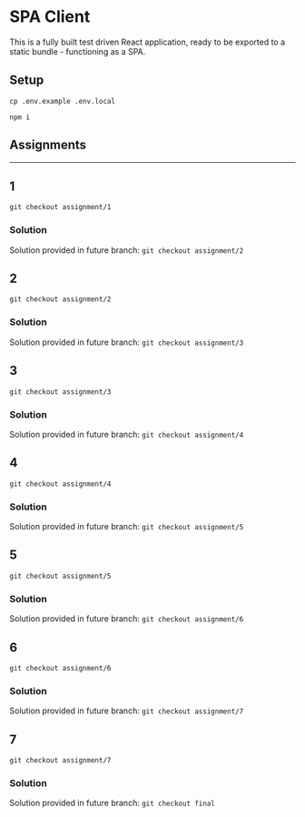 # SPA Client

This is a fully built test driven React application, ready to be exported to a static bundle - functioning as a SPA.

## Setup

```shell
cp .env.example .env.local

npm i
```

## Assignments

---

## 1

`git checkout assignment/1`

### Solution

Solution provided in future branch:
`git checkout assignment/2`

## 2

`git checkout assignment/2`

### Solution

Solution provided in future branch:
`git checkout assignment/3`

## 3

`git checkout assignment/3`

### Solution

Solution provided in future branch:
`git checkout assignment/4`

## 4

`git checkout assignment/4`

### Solution

Solution provided in future branch:
`git checkout assignment/5`

## 5

`git checkout assignment/5`

### Solution

Solution provided in future branch:
`git checkout assignment/6`

## 6

`git checkout assignment/6`

### Solution

Solution provided in future branch:
`git checkout assignment/7`

## 7

`git checkout assignment/7`

### Solution

Solution provided in future branch:
`git checkout final`
